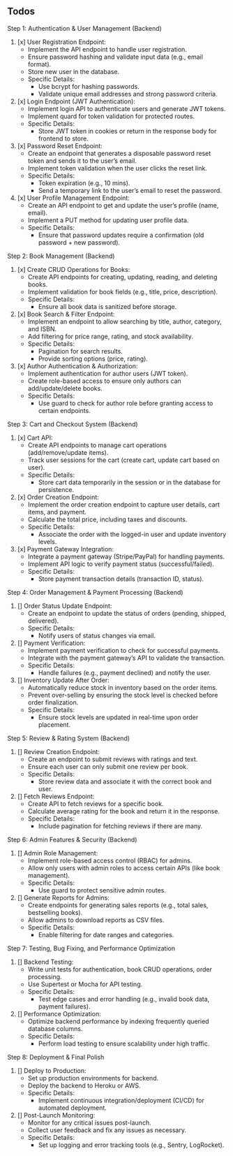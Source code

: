 ## Todos

Step 1: Authentication & User Management (Backend)

1. [x] User Registration Endpoint:
   - Implement the API endpoint to handle user registration.
   - Ensure password hashing and validate input data (e.g., email format).
   - Store new user in the database.
   - Specific Details:
     - Use bcrypt for hashing passwords.
     - Validate unique email addresses and strong password criteria.
2. [x] Login Endpoint (JWT Authentication):
   - Implement login API to authenticate users and generate JWT tokens.
   - Implement quard for token validation for protected routes.
   - Specific Details:
     - Store JWT token in cookies or return in the response body for frontend to store.
3. [x] Password Reset Endpoint:
   - Create an endpoint that generates a disposable password reset token and sends it to the user’s email.
   - Implement token validation when the user clicks the reset link.
   - Specific Details:
     - Token expiration (e.g., 10 mins).
     - Send a temporary link to the user’s email to reset the password.
4. [x] User Profile Management Endpoint:
   - Create an API endpoint to get and update the user’s profile (name, email).
   - Implement a PUT method for updating user profile data.
   - Specific Details:
     - Ensure that password updates require a confirmation (old password + new password).

Step 2: Book Management (Backend)

1. [x] Create CRUD Operations for Books:
   - Create API endpoints for creating, updating, reading, and deleting books.
   - Implement validation for book fields (e.g., title, price, description).
   - Specific Details:
     - Ensure all book data is sanitized before storage.
2. [x] Book Search & Filter Endpoint:
   - Implement an endpoint to allow searching by title, author, category, and ISBN.
   - Add filtering for price range, rating, and stock availability.
   - Specific Details:
     - Pagination for search results.
     - Provide sorting options (price, rating).
3. [x] Author Authentication & Authorization:
   - Implement authentication for author users (JWT token).
   - Create role-based access to ensure only authors can add/update/delete books.
   - Specific Details:
     - Use guard to check for author role before granting access to certain endpoints.

Step 3: Cart and Checkout System (Backend)

1. [x] Cart API:
   - Create API endpoints to manage cart operations (add/remove/update items).
   - Track user sessions for the cart (create cart, update cart based on user).
   - Specific Details:
     - Store cart data temporarily in the session or in the database for persistence.
2. [x] Order Creation Endpoint:
   - Implement the order creation endpoint to capture user details, cart items, and payment.
   - Calculate the total price, including taxes and discounts.
   - Specific Details:
     - Associate the order with the logged-in user and update inventory levels.
3. [x] Payment Gateway Integration:
   - Integrate a payment gateway (Stripe/PayPal) for handling payments.
   - Implement API logic to verify payment status (successful/failed).
   - Specific Details:
     - Store payment transaction details (transaction ID, status).

Step 4: Order Management & Payment Processing (Backend)

1. [] Order Status Update Endpoint:
   - Create an endpoint to update the status of orders (pending, shipped, delivered).
   - Specific Details:
     - Notify users of status changes via email.
2. [] Payment Verification:
   - Implement payment verification to check for successful payments.
   - Integrate with the payment gateway’s API to validate the transaction.
   - Specific Details:
     - Handle failures (e.g., payment declined) and notify the user.
3. [] Inventory Update After Order:
   - Automatically reduce stock in inventory based on the order items.
   - Prevent over-selling by ensuring the stock level is checked before order finalization.
   - Specific Details:
     - Ensure stock levels are updated in real-time upon order placement.

Step 5: Review & Rating System (Backend)

1. [] Review Creation Endpoint:
   - Create an endpoint to submit reviews with ratings and text.
   - Ensure each user can only submit one review per book.
   - Specific Details:
     - Store review data and associate it with the correct book and user.
2. [] Fetch Reviews Endpoint:
   - Create API to fetch reviews for a specific book.
   - Calculate average rating for the book and return it in the response.
   - Specific Details:
     - Include pagination for fetching reviews if there are many.

Step 6: Admin Features & Security (Backend)

1. [] Admin Role Management:
   - Implement role-based access control (RBAC) for admins.
   - Allow only users with admin roles to access certain APIs (like book management).
   - Specific Details:
     - Use guard to protect sensitive admin routes.
2. [] Generate Reports for Admins:
   - Create endpoints for generating sales reports (e.g., total sales, bestselling books).
   - Allow admins to download reports as CSV files.
   - Specific Details:
     - Enable filtering for date ranges and categories.

Step 7: Testing, Bug Fixing, and Performance Optimization

1. [] Backend Testing:
   - Write unit tests for authentication, book CRUD operations, order processing.
   - Use Supertest or Mocha for API testing.
   - Specific Details:
     - Test edge cases and error handling (e.g., invalid book data, payment failures).
2. [] Performance Optimization:
   - Optimize backend performance by indexing frequently queried database columns.
   - Specific Details:
     - Perform load testing to ensure scalability under high traffic.

Step 8: Deployment & Final Polish

1. [] Deploy to Production:
   - Set up production environments for backend.
   - Deploy the backend to Heroku or AWS.
   - Specific Details:
     - Implement continuous integration/deployment (CI/CD) for automated deployment.
2. [] Post-Launch Monitoring:
   - Monitor for any critical issues post-launch.
   - Collect user feedback and fix any issues as necessary.
   - Specific Details:
     - Set up logging and error tracking tools (e.g., Sentry, LogRocket).

